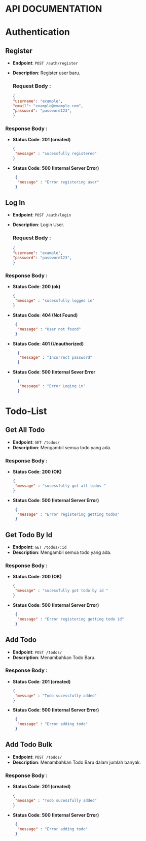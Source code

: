 # API DOCUMENTATION

# Authentication

## Register

- **Endpoint**: `POST /auth/register`
- **Description**: Register user baru.

  ### Request Body :
  ```json
  {
  "username": "example",
  "email": "example@example.com",
  "password": "password123",
  }
  
 ### Response Body :
  - **Status Code**: **201 (created)**
      ```json
      {
       "message" : "sucessfully registered"
      }
      
  - **Status Code**: **500 (Internal Server Error)**
     ```json
      {
       "message" : "Error registering user"
      }

     
## Log In

- **Endpoint**: `POST /auth/login`
- **Description**: Login User.

  ### Request Body :
  ```json
  {
  "username": "example",
  "password": "password123",
  }
  
 ### Response Body :
  - **Status Code**: **200 (ok)**
      ```json
      {
       "message" : "sucessfully logged in"
      }
      
  - **Status Code**: **404 (Not Found)**
     ```json
      {
       "message" : "User not found"
      }
     
  - **Status Code**: **401 (Unauthorized)**
    ```json
      {
       "message" : "Incorrect password"
      }
  - **Status Code**: **500 (Internal Sever Error**
    ```json
      {
       "message" : "Error Loging in"
      }

# Todo-List

## Get All Todo

- **Endpoint**: `GET /todos/`
- **Description**: Mengambil semua todo yang ada.
  
 ### Response Body :
  - **Status Code**: **200 (OK)**
      ```json
      {
       "message" : "sucessfully got all todos "
      }
      
  - **Status Code**: **500 (Internal Server Error)**
     ```json
      {
       "message" : "Error registering getting todos"
      }
     
 ## Get Todo By Id

- **Endpoint**: `GET /todos/:id`
- **Description**: Mengambil semua todo yang ada.
  
 ### Response Body :
  - **Status Code**: **200 (OK)**
      ```json
      {
       "message" : "sucessfully got todo by id "
      }
      
  - **Status Code**: **500 (Internal Server Error)**
     ```json
      {
       "message" : "Error registering getting todo id"
      }

 ## Add Todo 

- **Endpoint**: `POST /todos/`
- **Description**: Menambahkan Todo Baru.
  
 ### Response Body :
  - **Status Code**: **201 (created)**
      ```json
      {
       "message" : "Todo sucessfully added"
      }
      
  - **Status Code**: **500 (Internal Server Error)**
     ```json
      {
       "message" : "Error adding todo"
      }

## Add Todo Bulk

- **Endpoint**: `POST /todos/`
- **Description**: Menambahkan Todo Baru dalam jumlah banyak.
  
 ### Response Body :
  - **Status Code**: **201 (created)**
      ```json
      {
       "message" : "Todo sucessfully added"
      }
      
  - **Status Code**: **500 (Internal Server Error)**
     ```json
      {
       "message" : "Error adding todo"
      }
